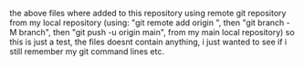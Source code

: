 the above files where added to this repository using remote git repository from my local repository (using: "git remote add origin <url of github repository>", then "git branch -M branch", then "git push -u origin main", from my main local repository)
so this is just a test, the files doesnt contain anything, i just wanted to see if i still remember my git command lines etc.
